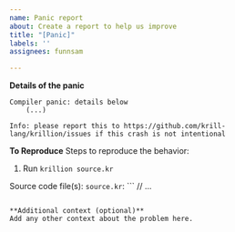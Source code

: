 ```yaml
---
name: Panic report
about: Create a report to help us improve
title: "[Panic]"
labels: ''
assignees: funnsam

---
```


**Details of the panic**
```
Compiler panic: details below
    (...)

Info: please report this to https://github.com/krill-lang/krillion/issues if this crash is not intentional
```

**To Reproduce**
Steps to reproduce the behavior:
1. Run `krillion source.kr`

Source code file(s):
`source.kr`: ```
// ...
```

**Additional context (optional)**
Add any other context about the problem here.
